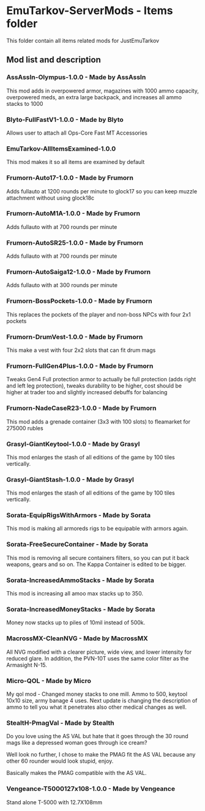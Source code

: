 # EmuTarkov-ServerMods - Items folder
This folder contain all items related mods for JustEmuTarkov
## Mod list and description


### AssAssIn-Olympus-1.0.0 - Made by AssAssIn
This mod adds in overpowered armor, magazines with 1000 ammo capacity, overpowered meds, an extra large backpack, and increases all ammo stacks to 1000

### Blyto-FullFastV1-1.0.0 - Made by Blyto
Allows user to attach all Ops-Core Fast MT Accessories

### EmuTarkov-AllItemsExamined-1.0.0
This mod makes it so all items are examined by default

### Frumorn-Auto17-1.0.0 - Made by Frumorn
Adds fullauto at 1200 rounds per minute to glock17 so you can keep muzzle attachment without using glock18c

### Frumorn-AutoM1A-1.0.0 - Made by Frumorn
Adds fullauto with at 700 rounds per minute

### Frumorn-AutoSR25-1.0.0 - Made by Frumorn
Adds fullauto with at 700 rounds per minute

### Frumorn-AutoSaiga12-1.0.0 - Made by Frumorn
Adds fullauto with at 300 rounds per minute

### Frumorn-BossPockets-1.0.0 - Made by Frumorn
This replaces the pockets of the player and non-boss NPCs with four 2x1 pockets

### Frumorn-DrumVest-1.0.0 - Made by Frumorn
This make a vest with four 2x2 slots that can fit drum mags

### Frumorn-FullGen4Plus-1.0.0 - Made by Frumorn
Tweaks Gen4 Full protection armor to actually be full protection (adds right and left leg protection), tweaks durability to be higher, cost should be higher at trader too and slightly increased debuffs for balancing

### Frumorn-NadeCaseR23-1.0.0 - Made by Frumorn
This mod adds a grenade container (3x3 with 100 slots) to fleamarket for 275000 rubles

### Grasyl-GiantKeytool-1.0.0 - Made by Grasyl
This mod enlarges the stash of all editions of the game by 100 tiles vertically.

### Grasyl-GiantStash-1.0.0 - Made by Grasyl
This mod enlarges the stash of all editions of the game by 100 tiles vertically.




### Sorata-EquipRigsWithArmors - Made by Sorata
This mod is making all armoreds rigs to be equipable with armors again.

### Sorata-FreeSecureContainer - Made by Sorata
This mod is removing all secure containers filters, so you can put it back weapons, gears and so on. The Kappa Container is edited to be bigger.

### Sorata-IncreasedAmmoStacks - Made by Sorata
This mod is increasing all amoo max stacks up to 350.



### Sorata-IncreasedMoneyStacks - Made by Sorata
Money now stacks up to piles of 10mil instead of 500k.

### MacrossMX-CleanNVG - Made by MacrossMX
All NVG modified with a clearer picture, wide view, and lower intensity for reduced glare. 
In addition, the PVN-10T uses the same color filter as the Armasight N-15.

### Micro-QOL - Made by Micro
My qol mod - Changed money stacks to one mill. Ammo to 500, keytool 10x10 size, army banage 4 uses. Next update is changing the description of ammo to tell you what it penetrates also other medical changes as well.




### StealtH-PmagVal - Made by Stealth
Do you love using the AS VAL but hate that it goes through the 30 round mags like a depressed woman goes through ice cream?

Well look no further, I chose to make the PMAG fit the AS VAL because any other 60 rounder would look stupid, enjoy.

Basically makes the PMAG compatible with the AS VAL.


### Vengeance-T5000127x108-1.0.0 - Made by Vengeance
Stand alone T-5000 with 12.7X108mm 

